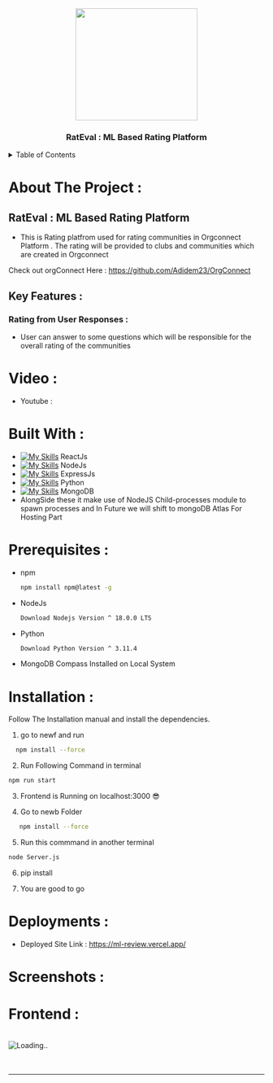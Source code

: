 <div align="center">
 <img src="https://github.com/Adidem23/RateEval/assets/124609794/46e38176-7f1c-43f4-8b03-cff853905d51" height="220px" width="240px" />
  <h3 align="center"> RatEval : ML Based Rating Platform </h3>
</div>
<details>
  <summary>Table of Contents</summary>
  <ol>
    <li>
      <a href="#about-the-project">About The Project</a>
      <ul>
        <li><a href="#built-with">Built With</a></li>
      </ul>
    </li>
    <li>
      <a href="#getting-started">Getting Started</a>
      <ul>
        <li><a href="#prerequisites">Prerequisites</a></li>
        <li><a href="#installation">Installation</a></li>
      </ul>
    </li>
    <li><a href="#usage">Usage</a></li>
  </ol>
</details>

# About The Project : 

## RatEval : ML Based Rating Platform 
- This is Rating platfrom used for rating communities in Orgconnect Platform . The rating will be provided to clubs and communities which are created in Orgconnect

Check out orgConnect Here : https://github.com/Adidem23/OrgConnect

## Key Features :

### Rating from User Responses : 
- User can answer to some questions which will be responsible for the overall rating of the communities 

# Video :
- Youtube : 


# Built With : 

 - [![My Skills](https://skillicons.dev/icons?i=react&perline=3)](https://skillicons.dev) ReactJs
 - [![My Skills](https://skillicons.dev/icons?i=nodejs&perline=3)](https://skillicons.dev) NodeJs
 - [![My Skills](https://skillicons.dev/icons?i=express&perline=3)](https://skillicons.dev) ExpressJs
 - [![My Skills](https://skillicons.dev/icons?i=python&perline=3)](https://skillicons.dev) Python
 -  [![My Skills](https://skillicons.dev/icons?i=mongodb&perline=3)](https://skillicons.dev) MongoDB
 - AlongSide these it make use of NodeJS Child-processes module to spawn processes and In Future we will shift to mongoDB Atlas For Hosting Part 


# Prerequisites : 

* npm
  ```sh
  npm install npm@latest -g
  ```
  
* NodeJs
  ```sh
  Download Nodejs Version ^ 18.0.0 LTS 
  ```

* Python
  ```sh
  Download Python Version ^ 3.11.4  
  ```
* MongoDB Compass Installed on Local System

# Installation : 

Follow The Installation manual and install the dependencies.

1. go to newf and run  
 ```sh
   npm install --force
 ```

2. Run Following Command in terminal
```sh
npm run start
```

3. Frontend  is Running on localhost:3000 😎

4. Go to newb Folder
```sh
   npm install --force
 ```

5. Run this commmand in another terminal 
```sh 
node Server.js 
```
6. pip install

7. You are good to go 

# Deployments : 

- Deployed Site Link : https://ml-review.vercel.app/

# Screenshots :

# Frontend : 
<br />
<img src="https://github.com/Adidem23/RateEval/assets/124609794/bbad2036-8571-4b19-ac8a-95c77a851159"  alt="Loading.."/>
<br/>
<br/>
<br/>


--- 
